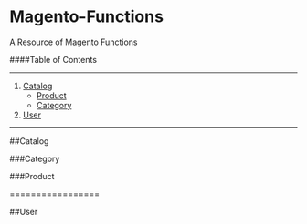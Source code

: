 Magento-Functions
=================

A Resource of Magento Functions


####Table of Contents
***

1. [Catalog](#catalog)
	* [Product](#product)
	* [Category](#category)
2. [User](#user)

***


##Catalog

###Category

###Product

=================

##User
